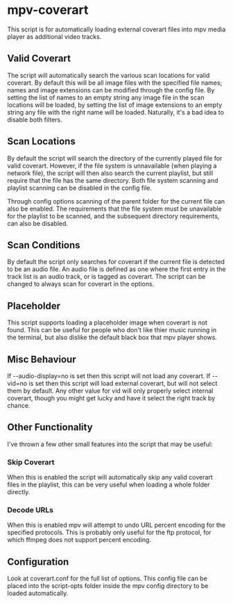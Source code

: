 # mpv-coverart

This script is for automatically loading external coverart files into mpv media player as additional video tracks.

## Valid Coverart
The script will automatically search the various scan locations for valid coverart. By default this will be all image files with the specified file names; names and image extensions can be modified through the config file. By setting the list of names to an empty string any image file in the scan locations will be loaded, by setting the list of image extensions to an empty string any file with the right name will be loaded. Naturally, it's a bad idea to disable both filters.


## Scan Locations
By default the script will search the directory of the currently played file for valid coverart. However, if the file system is unnavailable (when playing a network file), the script will then also search the current playlist, but still require that the file has the same directory. Both file system scanning and playlist scanning can be disabled in the config file.

Through config options scanning of the parent folder for the current file can also be enabled. The requirements that the file system must be unavailable for the playlist to be scanned, and the subsequent directory requirements, can also be disabled.


## Scan Conditions
By default the script only searches for coverart if the current file is detected to be an audio file. An audio file is defined as one where the first entry in the track list is an audio track, or is tagged as coverart. The script can be changed to always scan for coverart in the options.


## Placeholder
This script supports loading a placeholder image when coverart is not found. This can be useful for people who don't like thier music running in the terminal, but also dislike the default black box that mpv player shows.


## Misc Behaviour
If --audio-display=no is set then this script will not load any coverart. If --vid=no is set then this
script will load external coverart, but will not select them by default. Any other value for vid will only
properly select internal coverart, though you might get lucky and have it select the right track by chance.


## Other Functionality
I've thrown a few other small features into the script that may be useful:

### Skip Coverart
When this is enabled the script will automatically skip any valid coverart files in the playlist, this can be very useful when loading a whole folder directly.

### Decode URLs
When this is enabled mpv will attempt to undo URL percent encoding for the specified protocols. This is probably only useful for the ftp protocol, for which ffmpeg does not support percent encoding.

## Configuration
Look at coverart.conf for the full list of options. This config file can be placed into the script-opts folder inside the mpv config directory to be loaded automatically.